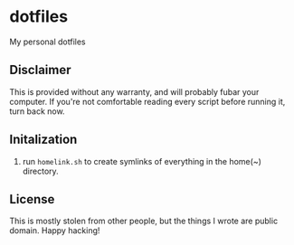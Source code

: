 dotfiles
========

My personal dotfiles

Disclaimer
--------

This is provided without any warranty, and will probably fubar your computer.
If you're not comfortable reading every script before running it, turn back now.

Initalization
--------

1. run `homelink.sh` to create symlinks of everything in the home(~) directory.

License
--------

This is mostly stolen from other people, but the things I wrote are public domain. Happy hacking!

